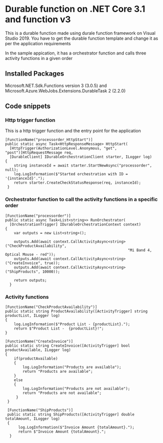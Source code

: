 # Durable function on .NET Core 3.1 and function v3
This is a durable function made using durale function framework on Visual Studio 2019. You have to get the durable function template and change it as per the application requirements

In the sample appication, it has a orchestrator function and calls three activity functions in a given order

## Installed Packages
Microsoft.NET.Sdk.Functions version 3 (3.0.5) and Microsoft.Azure.WebJobs.Extensions.DurableTask 2 (2.2.0) 

## Code snippets
### Http trigger function
This is a http trigger function and the entry point for the application
```
[FunctionName("processorder_HttpStart")]
public static async Task<HttpResponseMessage> HttpStart(
  [HttpTrigger(AuthorizationLevel.Anonymous, "get", "post")]HttpRequestMessage req, 
  [DurableClient] IDurableOrchestrationClient starter, ILogger log)
{
    string instanceId = await starter.StartNewAsync("processorder", null);
    log.LogInformation($"Started orchestration with ID = '{instanceId}'.");
    return starter.CreateCheckStatusResponse(req, instanceId);
 }
```

### Orchestrator function to call the activity functions in a specific order
```
[FunctionName("processorder")]
public static async Task<List<string>> RunOrchestrator(
  [OrchestrationTrigger] IDurableOrchestrationContext context)
{
    var outputs = new List<string>();

    outputs.Add(await context.CallActivityAsync<string>("CheckProductAvailability", 
                                                        "Mi Band 4, Optical Mouse - red"));
    outputs.Add(await context.CallActivityAsync<string>("CreateInvoice", true));
    outputs.Add(await context.CallActivityAsync<string>("ShipProducts", 10000));

    return outputs;
  }
  ```
  
  ### Activity functions
  ```
  [FunctionName("CheckProductAvailability")]
  public static string ProductAvailability([ActivityTrigger] string productList, ILogger log)
  {
      log.LogInformation($"Product List - {productList}.");
      return $"Product List -  {productList}!";
  }

  [FunctionName("CreateInvoice")]
  public static string CreateInvoice([ActivityTrigger] bool productAvailable, ILogger log)
  {
      if(productAvailable)
      {
          log.LogInformation("Products are available");
          return "Products are available";
      }
      else
      {
          log.LogInformation("Products are not available");
          return "Products are not available";
       }
   }

   [FunctionName("ShipProducts")]
   public static string ShipProducts([ActivityTrigger] double totalAmount, ILogger log)
   {
        log.LogInformation($"Invoice Amount {totalAmount}.");
        return $"Invoice Amount {totalAmount}.";
    }
```
